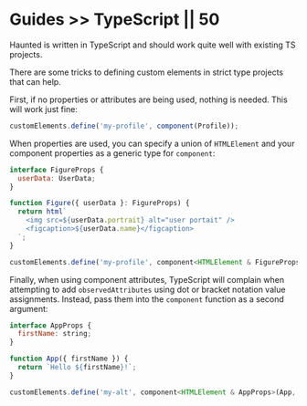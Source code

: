 # Guides >> TypeScript || 50

Haunted is written in TypeScript and should work quite well with existing TS projects.

There are some tricks to defining custom elements in strict type projects that can help.

First, if no properties or attributes are being used, nothing is needed. This will work just fine:

```js
customElements.define('my-profile', component(Profile));
```

When properties are used, you can specify a union of `HTMLElement` and your component properties as a generic type for `component`:

```js
interface FigureProps {
  userData: UserData;
}

function Figure({ userData }: FigureProps) {
  return html`
    <img src=${userData.portrait} alt="user portait" />
    <figcaption>${userData.name}</figcaption>
  `;
}

customElements.define('my-profile', component<HTMLElement & FigureProps>(Figure));
```

Finally, when using component attributes, TypeScript will complain when attempting to add `observedAttributes` using dot or bracket notation value assignments. Instead, pass them into the `component` function as a second argument:

```js
interface AppProps {
  firstName: string;
}

function App({ firstName }) {
  return `Hello ${firstName}!`;
}

customElements.define('my-alt', component<HTMLElement & AppProps>(App, { observedAttributes: ['first-name'] }));
```

